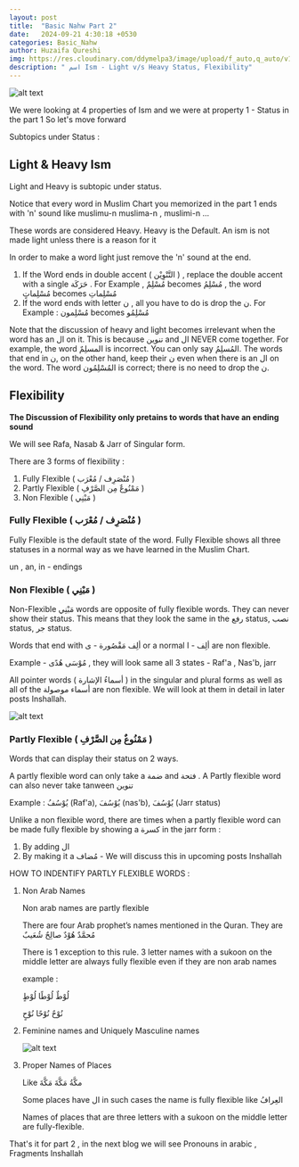 ```yaml
---
layout: post
title:  "Basic Nahw Part 2"
date:   2024-09-21 4:30:18 +0530
categories: Basic_Nahw
author: Huzaifa Qureshi
img: https://res.cloudinary.com/ddymelpa3/image/upload/f_auto,q_auto/v1/arabic%20blogs/rlzb2o4fimldtiyfmn8w
description: " اسم Ism - Light v/s Heavy Status, Flexibility"
---
```


![alt text](https://res.cloudinary.com/ddymelpa3/image/upload/f_auto,q_auto/v1/arabic%20blogs/rlzb2o4fimldtiyfmn8w)

We were looking at 4 properties of Ism and we were at property 1 - Status in the part 1 
So let's move forward 

Subtopics under Status :

## Light & Heavy Ism

Light and Heavy is subtopic under status.

Notice that every word in Muslim Chart you memorized in the part 1 ends with 'n' sound like muslimu-n muslima-n , muslimi-n ...

These words are considered Heavy. Heavy is the Default. An ism is not made light unless there is a reason for it

In order to make a word light just remove the 'n' sound at the end.

1. If the Word ends in double accent ( التَّنْوِيْن ) , replace the double accent with a single حَرَكَة . For Example , مُسْلِمٌ becomes مُسْلِمُ , the word مُسْلِماتٍ becomes مُسْلِماتِ
2. If the word ends with letter ن , all you have to do is drop the ن. For Example : مُسْلِمون becomes مُسْلِمُو


<p class="note">
Note that the discussion of heavy and light becomes irrelevant when the word has an ال on it. This is
because تنوين and ال NEVER come together. For example, the word المسلِمٌ is incorrect. You can only say
المُسلِمُ. The words that end in ن, on the other hand, keep their ن even when there is an ال on the word.
The word المُسْلِمُون is correct; there is no need to drop the ن.
</p>


## Flexibility

**The Discussion of Flexibility only pretains to words that have an ending sound**

We will see Rafa, Nasab & Jarr of Singular form.

There are 3 forms of flexibility :

1. Fully Flexible ( مُنْصَرِف / مُعْرَب )
2. Partly Flexible ( مَمْنُوعٌ مِن الصَّرْفِ )
3. Non Flexible ( مَبْنِي )

### Fully Flexible ( مُنْصَرِف / مُعْرَب )
Fully Flexible is the default state of the word. Fully Flexible shows all three statuses in a normal way as we have learned in the Muslim Chart.

un , an, in - endings

### Non Flexible ( مَبْنِي )
Non-Flexible مَبْنِي words are opposite of fully flexible words. They can never show their status. This means that they look the same in the رفع status, نصب status, جر status.


Words that end with ألِف مَقْصُورة - ى or a normal ألِف - ا are non flexible.

Example - مُوْسَى  هُدًى , they will look same all 3 states - Raf'a , Nas'b, jarr

All pointer words ( أسماءُ الإشارة ) in the singular and plural forms as well as all of the أسماء موصولة  are non flexible. We will look at them in detail in later posts Inshallah.

![alt text](https://i.imgur.com/r7kscnQ.png)


### Partly Flexible  ( مَمْنُوعٌ مِن الصَّرْفِ )

Words that can display their status on 2 ways.

A partly flexible word can only take a ضمة and فتحة . 
A Partly flexible word can also never take tanween تنوين

Example : 
يُوْسُفُ (Raf'a), يُوْسُفَ (nas'b), يُوْسُفَ (Jarr status)

Unlike a non flexible word, there are times when a partly flexible word can be made fully flexible by showing a كسرة in the jarr form : 
1. By adding ال
2. By making it a مُضاف - We will discuss this in upcoming posts Inshallah


HOW TO INDENTIFY PARTLY FLEXIBLE WORDS : 

1. Non Arab Names
    
    Non arab names are partly flexible
    
    There are four Arab prophet’s names mentioned in the Quran. They are مُحمَّدٌ  هُوْدٌ  صالِحٌ  شُعَيبٌ

    There is 1 exception to this rule. 3 letter names with a sukoon on the middle letter are always fully flexible even if they are non arab names

    example :

    لُوْطٌ  لُوْطًا لُوْطٍ

    نُوْحٌ  نُوْحًا  نُوْحٍ

2. Feminine names and Uniquely Masculine names 

    ![alt text](https://i.imgur.com/dpgtLWX.png)

3. Proper Names of Places
    
    Like مكَّةُ  مَكَّةَ  مَكَّةَ 

    Some places have ال in such cases the name is fully flexible like العِرافُ 

    Names of places that are three letters with a sukoon on the middle letter are fully-flexible.

That's it for part 2 , in the next blog we will see Pronouns in arabic , Fragments Inshallah